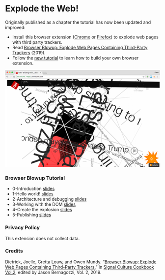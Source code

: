 

# Explode the Web!

Originally published as a chapter the tutorial has now been updated and improved:

- Install this browser extension ([Chrome](https://chrome.google.com/webstore/detail/explode-the-web/dmedbnfdhjfppcgbccpfaigicbnajhod) or [Firefox](https://addons.mozilla.org/addon/explode-the-web/)) to explode web pages with third party trackers.
- Read [Browser Blowup: Explode Web Pages Containing Third-Party Trackers](https://owenmundy.com/_site/content/_info/writing/sc_cookbook_2_browser_blowup.pdf) (2019).
- Follow the [new tutorial](tutorial/slides/0-introduction.html) to learn how to build your own browser extension.

<img width=600 src="documentation/2018-explosions-cnn/exploded-cnn-1280x800.png">



### Browser Blowup Tutorial

- 0-Introduction [slides](tutorial/slides/0-introduction.html)
- 1-Hello world! [slides](tutorial/slides/1-hello-world.html)
- 2-Architecture and debugging [slides](tutorial/slides/2-archicture.html)
- 3-Working with the DOM [slides](tutorial/slides/3-dom.html)
- 4-Create the explosion [slides](tutorial/slides/4-explosion.html)
- 5-Publishing [slides](tutorial/slides/5-publishing.html)





### Privacy Policy

This extension does not collect data.


### Credits

Dietrick, Joelle, Gretta Louw, and Owen Mundy. “[Browser Blowup: Explode Web Pages Containing Third-Party Trackers.](https://owenmundy.com/_site/content/_info/writing/sc_cookbook_2_browser_blowup.pdf)” In [Signal Culture Cookbook Vol.2](http://signalculture.org/cookbookvol2.html#.XvZmqJNKiL4), edited by Jason Bernagozzi, Vol. 2, 2019.

